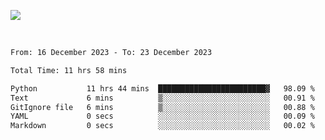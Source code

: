 ![](https://github-widgetbox.vercel.app/api/profile?username=meowkj&data=followers,repositories,stars,commits)

  

<br/>  



<!--START_SECTION:waka-->

```txt
From: 16 December 2023 - To: 23 December 2023

Total Time: 11 hrs 58 mins

Python           11 hrs 44 mins  ████████████████████████▓   98.09 %
Text             6 mins          ▒░░░░░░░░░░░░░░░░░░░░░░░░   00.91 %
GitIgnore file   6 mins          ▒░░░░░░░░░░░░░░░░░░░░░░░░   00.88 %
YAML             0 secs          ░░░░░░░░░░░░░░░░░░░░░░░░░   00.09 %
Markdown         0 secs          ░░░░░░░░░░░░░░░░░░░░░░░░░   00.02 %
```

<!--END_SECTION:waka-->

